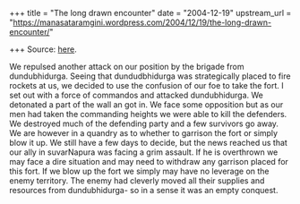 +++
title = "The long drawn encounter"
date = "2004-12-19"
upstream_url = "https://manasataramgini.wordpress.com/2004/12/19/the-long-drawn-encounter/"

+++
Source: [here](https://manasataramgini.wordpress.com/2004/12/19/the-long-drawn-encounter/).

We repulsed another attack on our position by the brigade from dundubhidurga. Seeing that dundudbhidurga was strategically placed to fire rockets at us, we decided to use the confusion of our foe to take the fort. I set out with a force of commandos and attacked dundubhidurga. We detonated a part of the wall an got in. We face some opposition but as our men had taken the commanding heights we were able to kill the defenders. We destroyed much of the defending party and a few survivors go away. We are however in a quandry as to whether to garrison the fort or simply blow it up. We still have a few days to decide, but the news reached us that our ally in suvarNapura was facing a grim assault. If he is overthrown we may face a dire situation and may need to withdraw any garrison placed for this fort. If we blow up the fort we simply may have no leverage on the enemy territory. The enemy had cleverly moved all their supplies and resources from dundubhidurga- so in a sense it was an empty conquest.  


